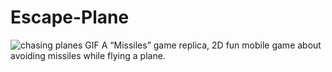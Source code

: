 # Escape-Plane
![chasing planes GIF](https://user-images.githubusercontent.com/42631542/161138152-5e766304-e72f-42c7-b2db-32fd7379aadb.gif)
A “Missiles” game replica, 2D fun mobile game about avoiding missiles while flying a plane.

